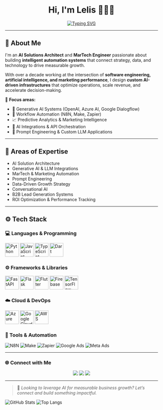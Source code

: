 <h1 align="center">Hi, I'm Lelis 👨🏽‍💻</h1>

<p align="center">
  <a href="https://git.io/typing-svg">
    <img src="https://readme-typing-svg.demolab.com?font=Fira+Code&size=24&pause=1000&color=000000&center=true&vCenter=true&width=700&lines=Turning+Business+Challenges+into+Scalable+Growth;Architecting+AI+Systems+for+Real+Impact;Marketing+Technology+%26+Automation+that+Drives+Performance" alt="Typing SVG" />
  </a>
</p>

---

## 🧠 About Me  
I'm an **AI Solutions Architect** and **MarTech Engineer** passionate about building **intelligent automation systems** that connect strategy, data, and technology to drive measurable growth.  

With over a decade working at the intersection of **software engineering, artificial intelligence, and marketing performance**, I design **custom AI-driven infrastructures** that optimize operations, scale revenue, and accelerate decision-making.

💼 **Focus areas:**  
- 🤖 Generative AI Systems (OpenAI, Azure AI, Google Dialogflow)  
- 🔁 Workflow Automation (N8N, Make, Zapier)  
- 📈 Predictive Analytics & Marketing Intelligence  
- 🧩 AI Integrations & API Orchestration  
- 🧠 Prompt Engineering & Custom LLM Applications  

---

## 🧩 Areas of Expertise  

- AI Solution Architecture  
- Generative AI & LLM Integrations  
- MarTech & Marketing Automation  
- Prompt Engineering  
- Data-Driven Growth Strategy  
- Conversational AI  
- B2B Lead Generation Systems  
- ROI Optimization & Performance Tracking  

---

## ⚙️ Tech Stack  

### 💻 Languages & Programming
<p align="left">
  <img src="https://cdn.jsdelivr.net/gh/devicons/devicon/icons/python/python-original.svg" width="45" height="45" alt="Python" />
  <img src="https://cdn.jsdelivr.net/gh/devicons/devicon/icons/javascript/javascript-original.svg" width="45" height="45" alt="JavaScript" />
  <img src="https://cdn.jsdelivr.net/gh/devicons/devicon/icons/typescript/typescript-original.svg" width="45" height="45" alt="TypeScript" />
  <img src="https://cdn.jsdelivr.net/gh/devicons/devicon/icons/dart/dart-original.svg" width="45" height="45" alt="Dart" />
</p>

### ⚙️ Frameworks & Libraries
<p align="left">
  <img src="https://cdn.jsdelivr.net/gh/devicons/devicon/icons/fastapi/fastapi-original.svg" width="45" height="45" alt="FastAPI" />
  <img src="https://cdn.jsdelivr.net/gh/devicons/devicon/icons/flask/flask-original.svg" width="45" height="45" alt="Flask" />
  <img src="https://cdn.jsdelivr.net/gh/devicons/devicon/icons/flutter/flutter-original.svg" width="45" height="45" alt="Flutter" />
  <img src="https://cdn.jsdelivr.net/gh/devicons/devicon/icons/firebase/firebase-plain.svg" width="45" height="45" alt="Firebase" />
  <img src="https://cdn.jsdelivr.net/gh/devicons/devicon/icons/tensorflow/tensorflow-original.svg" width="45" height="45" alt="TensorFlow" />
</p>

### ☁️ Cloud & DevOps
<p align="left">
  <img src="https://cdn.jsdelivr.net/gh/devicons/devicon/icons/azure/azure-original.svg" width="45" height="45" alt="Azure" />
  <img src="https://cdn.jsdelivr.net/gh/devicons/devicon/icons/googlecloud/googlecloud-original.svg" width="45" height="45" alt="Google Cloud" />
  <img src="https://cdn.jsdelivr.net/gh/devicons/devicon/icons/amazonwebservices/amazonwebservices-original.svg" width="45" height="45" alt="AWS" />
</p>

### 🤖 Tools & Automation
![N8N](https://img.shields.io/badge/N8N-EA4C89?style=for-the-badge&logo=n8n&logoColor=white)
![Make](https://img.shields.io/badge/Make-4A90E2?style=for-the-badge)
![Zapier](https://img.shields.io/badge/Zapier-FF4A00?style=for-the-badge&logo=zapier&logoColor=white)
![Google Ads](https://img.shields.io/badge/Google_Ads-4285F4?style=for-the-badge&logo=google-ads&logoColor=white)
![Meta Ads](https://img.shields.io/badge/Meta_Ads-0467DF?style=for-the-badge&logo=meta&logoColor=white)

---

### 🌐 Connect with Me

<p align="center">
  <a href="https://linkedin.com/in/ynaiayleranlelis" target="_blank"><img src="https://img.shields.io/badge/LinkedIn-000000?style=for-the-badge&logo=linkedin&logoColor=white"/></a>
  <a href="mailto:lelis.ia@lypmkt.com.br"><img src="https://img.shields.io/badge/Email-000000?style=for-the-badge&logo=gmail&logoColor=white"/></a>
  <a href="https://github.com/euolelis"><img src="https://img.shields.io/badge/GitHub-000000?style=for-the-badge&logo=github&logoColor=white"/></a>
</p>

---

> 🚀 *Looking to leverage AI for measurable business growth? Let’s connect and build something impactful.*


![GitHub Stats](https://github-readme-stats.vercel.app/api?username=euolelis&show_icons=true&theme=radical)
![Top Langs](https://github-readme-stats.vercel.app/api/top-langs/?username=euolelis&layout=compact&theme=radical)

